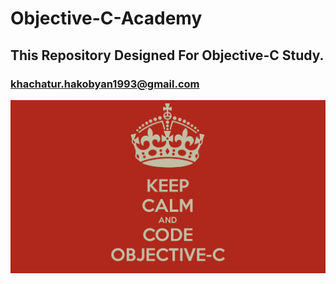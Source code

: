 # Objective-C-Academy
## This Repository Designed For Objective-C Study.
### khachatur.hakobyan1993@gmail.com
![Screenshot of Xcode 11.4 running this playground.](image.png)

